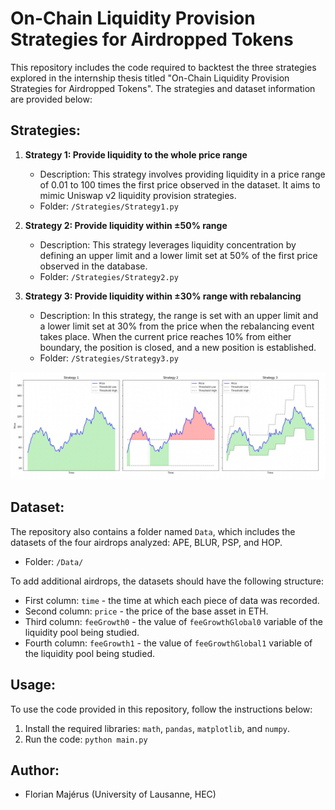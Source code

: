 # On-Chain Liquidity Provision Strategies for Airdropped Tokens

This repository includes the code required to backtest the three strategies explored in the internship thesis titled "On-Chain Liquidity Provision Strategies for Airdropped Tokens". The strategies and dataset information are provided below:

## Strategies:

1. **Strategy 1: Provide liquidity to the whole price range**
    - Description: This strategy involves providing liquidity in a price range of 0.01 to 100 times the first price observed in the dataset. It aims to mimic Uniswap v2 liquidity provision strategies.
    - Folder: `/Strategies/Strategy1.py`

2. **Strategy 2: Provide liquidity within ±50% range**
    - Description: This strategy leverages liquidity concentration by defining an upper limit and a lower limit set at 50% of the first price observed in the database.
    - Folder: `/Strategies/Strategy2.py`

3. **Strategy 3: Provide liquidity within ±30% range with rebalancing**
    - Description: In this strategy, the range is set with an upper limit and a lower limit set at 30% from the price when the rebalancing event takes place. When the current price reaches 10% from either boundary, the position is closed, and a new position is established.
    - Folder: `/Strategies/Strategy3.py`

![Illustration of Strategy 1, Strategy 2 and Strategy 3.](Strategies/StrategiesIllustration.png)

## Dataset:

The repository also contains a folder named `Data`, which includes the datasets of the four airdrops analyzed: APE, BLUR, PSP, and HOP.

- Folder: `/Data/`

To add additional airdrops, the datasets should have the following structure:

- First column: `time` - the time at which each piece of data was recorded.
- Second column: `price` - the price of the base asset in ETH.
- Third column: `feeGrowth0` - the value of `feeGrowthGlobal0` variable of the liquidity pool being studied.
- Fourth column: `feeGrowth1` - the value of `feeGrowthGlobal1` variable of the liquidity pool being studied. 

## Usage:

To use the code provided in this repository, follow the instructions below:

1. Install the required libraries: `math`, `pandas`, `matplotlib`, and `numpy`. 
2. Run the code: `python main.py`

## Author:

- Florian Majérus (University of Lausanne, HEC)
